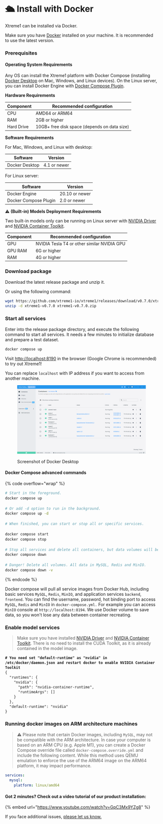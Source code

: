 # 🛳 Install with Docker

Xtreme1 can be installed via Docker.&#x20;

Make sure you have [Docker](https://www.docker.com/) installed on your machine. It is recommended to use the latest version.

### Prerequisites

#### Operating System Requirements

Any OS can install the Xtreme1 platform with Docker Compose (installing [Docker Desktop](https://docs.docker.com/desktop/) on Mac, Windows, and Linux devices). On the Linux server, you can install Docker Engine with [Docker Compose Plugin](https://docs.docker.com/compose/install/linux/).

**Hardware Requirements**

| Component  | Recommended configuration                    |
| ---------- | -------------------------------------------- |
| CPU        | AMD64 or ARM64                               |
| RAM        | 2GB or higher                                |
| Hard Drive | 10GB+ free disk space (depends on data size) |

**Software Requirements**

For Mac, Windows, and Linux with desktop:

| Software       | Version      |
| -------------- | ------------ |
| Docker Desktop | 4.1 or newer |

For Linux server:

| Software              | Version        |
| --------------------- | -------------- |
| Docker Engine         | 20.10 or newer |
| Docker Compose Plugin | 2.0 or newer   |

:warning: **(Built-in) Models Deployment Requirements**

Two built-in models only can be running on Linux server with [NVIDIA Driver](https://docs.nvidia.com/datacenter/tesla/tesla-installation-notes/index.html) and [NVIDIA Container Toolkit](https://docs.nvidia.com/datacenter/cloud-native/container-toolkit/install-guide.html#docker).

| Component | Recommended configuration                   |
| --------- | ------------------------------------------- |
| GPU       | NVIDIA Tesla T4 or other similar NVIDIA GPU |
| GPU RAM   | 6G or higher                                |
| RAM       | 4G or higher                                |

### Download package

Download the latest release package and unzip it.

Or using the following command:

```bash
wget https://github.com/xtreme1-io/xtreme1/releases/download/v0.7.0/xtreme1-v0.7.0.zip
unzip -d xtreme1-v0.7.0 xtreme1-v0.7.0.zip
```

### Start all services

Enter into the release package directory, and execute the following command to start all services. It needs a few minutes to initialize database and prepare a test dataset.

```bash
docker compose up
```

Visit [http://localhost:8190](http://localhost:8190) in the browser (Google Chrome is recommended) to try out Xtreme1!

You can replace `localhost` with IP address if you want to access from another machine.

<figure><img src="../.gitbook/assets/dockersc.png" alt=""><figcaption><p>Screenshot of Docker Desktop</p></figcaption></figure>

#### Docker Compose advanced commands

{% code overflow="wrap" %}
```bash
# Start in the foreground.
docker compose up

# Or add -d option to run in the background.
docker compose up -d

# When finished, you can start or stop all or specific services.

docker compose start
docker compose stop

# Stop all services and delete all containers, but data volumes will be kept.
docker compose down

# Danger! Delete all volumes. All data in MySQL, Redis and MinIO. 
docker compose down -v
```
{% endcode %}

Docker compose will pull all service images from Docker Hub, including basic services `MySQL`, `Redis`, `MinIO`, and application services `backend`, `frontend`. You can find the username, password, hot binding port to access `MySQL`, `Redis` and `MinIO` in `docker-compose.yml.` For example you can access `MinIO` console at `http://localhost:8194`. We use Docker volume to save data, so you won't lose any data between container recreating.

### Enable model services

> Make sure you have installed [NVIDIA Driver](https://docs.nvidia.com/datacenter/tesla/tesla-installation-notes/index.html) and [NVIDIA Container Toolkit](https://docs.nvidia.com/datacenter/cloud-native/container-toolkit/install-guide.html#docker). There is no need to install the CUDA Toolkit, as it is already contained in the model image.

<pre class="language-bash" data-overflow="wrap"><code class="lang-bash"><strong># You need set "default-runtime" as "nvidia" in /etc/docker/daemon.json and restart docker to enable NVIDIA Container Toolkit
</strong>{
  "runtimes": {
    "nvidia": {
      "path": "nvidia-container-runtime",
      "runtimeArgs": []
    }
  },
  "default-runtime": "nvidia"
}
</code></pre>

### Running docker images on ARM architecture machines&#x20;

> :warning: Please note that certain Docker images, including `MySQL`, may not be compatible with the ARM architecture. In case your computer is based on an ARM CPU (e.g. Apple M1), you can create a Docker Compose override file called `docker-compose.override.yml` and include the following content. While this method uses QEMU emulation to enforce the use of the ARM64 image on the ARM64 platform, it may impact performance.

```yaml
services:
  mysql:
    platform: linux/amd64
```

#### Got 2 minutes? Check out a video tutorial of our product installation:

{% embed url="https://www.youtube.com/watch?v=GpC3Mx9YZg8" %}

If you face additional issues, [please let us know.](https://github.com/xtreme1-io/xtreme1/issues)
